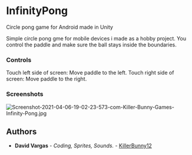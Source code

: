 # InfinityPong

Circle pong game for Android made in Unity
 
Simple circle pong gme for mobile devices i made as a hobby project.
You control the paddle and make sure the ball stays inside the boundaries.
 
 ### Controls
 
Touch left side of screen: Move paddle to the left.
Touch right side of screen: Move paddle to the right.
 
### Screenshots

  ![Screenshot-2021-04-06-19-02-23-573-com-Killer-Bunny-Games-Infinity-Pong.jpg](https://postimg.cc/XXq5ymbR)

## Authors

* **David Vargas** - *Coding, Sprites, Sounds.* - [KillerBunny12](https://github.com/KillerBunny12)
